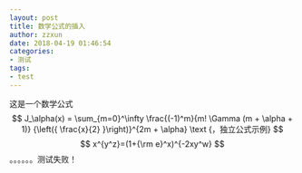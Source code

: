 ```yaml
---
layout: post
title: 数学公式的插入
author: zzxun
date: 2018-04-19 01:46:54
categories:
- 测试
tags:
- test
---
```

这是一个数学公式
$$ J_\alpha(x) = \sum_{m=0}^\infty \frac{(-1)^m}{m! \Gamma (m + \alpha + 1)} {\left({ \frac{x}{2} }\right)}^{2m + \alpha} \text {，独立公式示例} $$
$$ x^{y^z}=(1+{\rm e}^x)^{-2xy^w} $$
。。。。。。测试失败！
